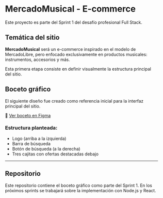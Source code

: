 # MercadoMusical - E-commerce

Este proyecto es parte del Sprint 1 del desafío profesional Full Stack.

## Temática del sitio

**MercadoMusical** será un e-commerce inspirado en el modelo de MercadoLibre, pero enfocado exclusivamente en productos musicales: instrumentos, accesorios y más.

Esta primera etapa consiste en definir visualmente la estructura principal del sitio.

## Boceto gráfico

El siguiente diseño fue creado como referencia inicial para la interfaz principal del sitio.

🔗 [Ver boceto en Figma](https://www.figma.com/design/pc9uTuEhoTiC2EQHXABUo0/Carrito?node-id=1-3&t=c3BCQb8jXiM8ERPV-0)

### Estructura planteada:

- Logo (arriba a la izquierda)
- Barra de búsqueda
- Botón de búsqueda (a la derecha)
- Tres cajitas con ofertas destacadas debajo

---

## Repositorio

Este repositorio contiene el boceto gráfico como parte del Sprint 1. En los próximos sprints se trabajará sobre la implementación con Node.js y React.
